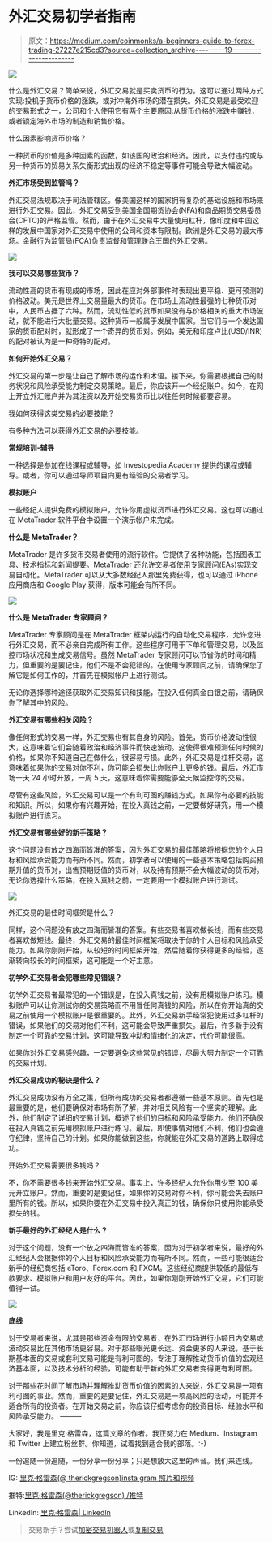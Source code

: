 # 外汇交易初学者指南

> 原文：<https://medium.com/coinmonks/a-beginners-guide-to-forex-trading-27227e215cd3?source=collection_archive---------19----------------------->

![](img/37e74945b6bff95758b541ac58cf5e8b.png)

什么是外汇交易？简单来说，外汇交易就是买卖货币的行为。这可以通过两种方式实现:投机于货币价格的涨跌，或对冲海外市场的潜在损失。外汇交易是最受欢迎的交易形式之一，公司和个人使用它有两个主要原因:从货币价格的涨跌中赚钱，或者锁定海外市场的制造和销售价格。

什么因素影响货币价格？

一种货币的价值是多种因素的函数，如该国的政治和经济。因此，以支付违约或与另一种货币的贸易关系失衡形式出现的经济不稳定等事件可能会导致大幅波动。

**外汇市场受到监管吗？**

外汇交易法规取决于司法管辖区。像美国这样的国家拥有复杂的基础设施和市场来进行外汇交易。因此，外汇交易受到美国全国期货协会(NFA)和商品期货交易委员会(CFTC)的严格监管。然而，由于在外汇交易中大量使用杠杆，像印度和中国这样的发展中国家对外汇交易中使用的公司和资本有限制。欧洲是外汇交易的最大市场。金融行为监管局(FCA)负责监督和管理联合王国的外汇交易。

![](img/4ab431ca5880e464580a1bd9ad5e9e21.png)

**我可以交易哪些货币？**

流动性高的货币有现成的市场，因此在应对外部事件时表现出更平稳、更可预测的价格波动。美元是世界上交易量最大的货币。在市场上流动性最强的七种货币对中，人民币占据了六种。然而，流动性低的货币如果没有与价格相关的重大市场波动，就不能进行大批量交易。这种货币一般属于发展中国家。当它们与一个发达国家的货币配对时，就形成了一个奇异的货币对。例如，美元和印度卢比(USD/INR)的配对被认为是一种奇特的配对。

**如何开始外汇交易？**

外汇交易的第一步是让自己了解市场的运作和术语。接下来，你需要根据自己的财务状况和风险承受能力制定交易策略。最后，你应该开一个经纪账户。如今，在网上开立外汇账户并为其注资以及开始交易货币比以往任何时候都要容易。

我如何获得这类交易的必要技能？

有多种方法可以获得外汇交易的必要技能。

**常规培训-辅导**

一种选择是参加在线课程或辅导，如 Investopedia Academy 提供的课程或辅导。或者，你可以通过导师项目向更有经验的交易者学习。

**模拟账户**

一些经纪人提供免费的模拟账户，允许你用虚拟货币进行外汇交易。这也可以通过在 MetaTrader 软件平台中设置一个演示帐户来完成。

**什么是 MetaTrader？**

MetaTrader 是许多货币交易者使用的流行软件。它提供了各种功能，包括图表工具、技术指标和新闻提要。MetaTrader 还允许交易者使用专家顾问(EAs)实现交易自动化。MetaTrader 可以从大多数经纪人那里免费获得，也可以通过 iPhone 应用商店和 Google Play 获得，版本可能会有所不同。

![](img/986fdb159999935cd7bc50c0b9618d06.png)

**什么是 MetaTrader 专家顾问？**

MetaTrader 专家顾问是在 MetaTrader 框架内运行的自动化交易程序，允许您进行外汇交易，而不必亲自完成所有工作。这些程序可用于下单和管理交易，以及监控市场状况和生成交易信号。虽然 MetaTrader 专家顾问可以节省你的时间和精力，但重要的是要记住，他们不是不会犯错的。在使用专家顾问之前，请确保您了解它是如何工作的，并首先在模拟帐户上进行测试。

无论你选择哪种途径获取外汇交易知识和技能，在投入任何真金白银之前，请确保你了解其中的风险。

**外汇交易有哪些相关风险？**

像任何形式的交易一样，外汇交易也有其自身的风险。首先，货币价格波动性很大，这意味着它们会随着政治和经济事件而快速波动。这使得很难预测任何时候的价格，如果你不知道自己在做什么，很容易亏损。此外，外汇交易是杠杆交易，这意味着如果你的交易对你不利，你可能会损失比你账户上更多的钱。最后，外汇市场一天 24 小时开放，一周 5 天，这意味着你需要能够全天候监控你的交易。

尽管有这些风险，外汇交易可以是一个有利可图的赚钱方式，如果你有必要的技能和知识。所以，如果你有兴趣开始，在投入真钱之前，一定要做好研究，用一个模拟账户进行练习。

**外汇交易有哪些好的新手策略？**

这个问题没有放之四海而皆准的答案，因为外汇交易的最佳策略将根据您的个人目标和风险承受能力而有所不同。然而，初学者可以使用的一些基本策略包括购买预期升值的货币对，出售预期贬值的货币对，以及持有预期不会大幅波动的货币对。无论你选择什么策略，在投入真钱之前，一定要用一个模拟账户进行测试。

![](img/c249031a4b5fef13593b952080184fc5.png)

外汇交易的最佳时间框架是什么？

同样，这个问题没有放之四海而皆准的答案。有些交易者喜欢做长线，而有些交易者喜欢做短线。最终，外汇交易的最佳时间框架将取决于你的个人目标和风险承受能力。如果你刚刚开始，从较短的时间框架开始，然后随着你获得更多的经验，逐渐转向较长的时间框架，这可能是一个好主意。

**初学外汇交易者会犯哪些常见错误？**

初学外汇交易者最常犯的一个错误是，在投入真钱之前，没有用模拟账户练习。模拟账户可以让你测试你的交易策略而不用冒任何真钱的风险，所以在你开始真的交易之前使用一个模拟账户是很重要的。此外，外汇交易新手经常犯使用过多杠杆的错误，如果他们的交易对他们不利，这可能会导致严重损失。最后，许多新手没有制定一个可靠的交易计划，这可能导致冲动和情绪化的决定，代价可能很高。

如果你对外汇交易感兴趣，一定要避免这些常见的错误，尽最大努力制定一个可靠的交易计划。

**外汇交易成功的秘诀是什么？**

外汇交易成功没有万全之策，但所有成功的交易者都遵循一些基本原则。首先也是最重要的是，他们要确保对市场有所了解，并对相关风险有一个坚实的理解。此外，他们制定了详细的交易计划，概述了他们的目标和风险承受能力。他们还确保在投入真钱之前先用模拟账户进行练习。最后，即使事情对他们不利，他们也会遵守纪律，坚持自己的计划。如果你能做到这些，你就能在外汇交易的道路上取得成功。

开始外汇交易需要很多钱吗？

不，你不需要很多钱来开始外汇交易。事实上，许多经纪人允许你用少至 100 美元开立账户。然而，重要的是要记住，如果你的交易对你不利，你可能会失去账户里所有的钱。所以，如果你要在外汇交易中投入真正的钱，确保你只使用你能承受损失的钱。

**新手最好的外汇经纪人是什么？**

对于这个问题，没有一个放之四海而皆准的答案，因为对于初学者来说，最好的外汇经纪人会根据你的个人目标和风险承受能力而有所不同。然而，一些可能很适合新手的经纪商包括 eToro、Forex.com 和 FXCM。这些经纪商提供较低的最低存款要求、模拟账户和用户友好的平台。因此，如果你刚刚开始外汇交易，它们可能值得一试。

![](img/49fa42de4fb1fdfc6d98fdc5e50b4ca1.png)

**底线**

对于交易者来说，尤其是那些资金有限的交易者，在外汇市场进行小额日内交易或波动交易比在其他市场更容易。对于那些眼光更长远、资金更多的人来说，基于长期基本面的交易或套利交易可能是有利可图的。专注于理解推动货币价值的宏观经济基本面，以及技术分析的经验，可能有助于新的外汇交易者变得更有利可图。

对于那些花时间了解市场并理解推动货币价值的因素的人来说，外汇交易是一项有利可图的事业。然而，重要的是要记住，外汇交易是一项高风险的活动，可能并不适合所有的投资者。在开始交易之前，你应该仔细考虑你的投资目标、经验水平和风险承受能力。
———

大家好，我是里克·格雷森，这篇文章的作者。我正努力在 Medium、Instagram 和 Twitter 上建立粉丝群。你知道，试着找到适合我的部落。:-)

一份追随一份追随，一份分享一份分享；只是想放大这里的声音。我们来连线。

IG: [里克·格雷森(@ therickgregson)insta gram 照片和视频](https://www.instagram.com/therickgregson/)

推特:[里克·格雷森(@therickgregson) /推特](https://twitter.com/therickgregson)

LinkedIn: [里克·格雷森| LinkedIn](https://www.linkedin.com/in/therickgregson/)

> 交易新手？尝试[加密交易机器人](/coinmonks/crypto-trading-bot-c2ffce8acb2a)或[复制交易](/coinmonks/top-10-crypto-copy-trading-platforms-for-beginners-d0c37c7d698c)